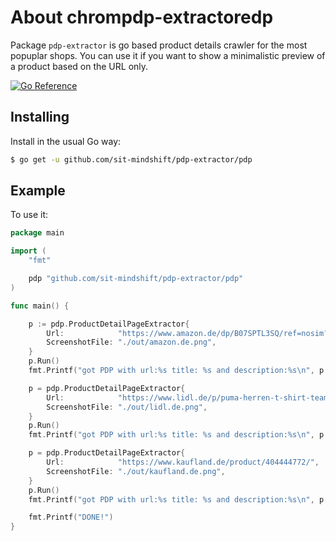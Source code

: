 # About chrompdp-extractoredp

Package `pdp-extractor` is go based product details crawler for the most popuplar shops.
You can use it if you want to show a minimalistic preview of a product based on the URL only.

[![Go Reference](https://pkg.go.dev/badge/github.com/sit-mindshift/pdp-extractor/pdp.svg)](https://pkg.go.dev/github.com/sit-mindshift/pdp-extractor/pdp)

## Installing

Install in the usual Go way:

```sh
$ go get -u github.com/sit-mindshift/pdp-extractor/pdp
```

## Example

To use it:

```go
package main

import (
	"fmt"

	pdp "github.com/sit-mindshift/pdp-extractor/pdp"
)

func main() {

	p := pdp.ProductDetailPageExtractor{
		Url:            "https://www.amazon.de/dp/B07SPTL3SQ/ref=nosim?tag=masedeveloper-21",
		ScreenshotFile: "./out/amazon.de.png",
	}
	p.Run()
	fmt.Printf("got PDP with url:%s title: %s and description:%s\n", p.Url, p.MetaTitle, p.MetaDescription)

	p = pdp.ProductDetailPageExtractor{
		Url:            "https://www.lidl.de/p/puma-herren-t-shirt-teamgoal-mit-rundhalsausschnitt/p100339220",
		ScreenshotFile: "./out/lidl.de.png",
	}
	p.Run()
	fmt.Printf("got PDP with url:%s title: %s and description:%s\n", p.Url, p.MetaTitle, p.MetaDescription)

	p = pdp.ProductDetailPageExtractor{
		Url:            "https://www.kaufland.de/product/404444772/",
		ScreenshotFile: "./out/kaufland.de.png",
	}
	p.Run()
	fmt.Printf("got PDP with url:%s title: %s and description:%s\n", p.Url, p.MetaTitle, p.MetaDescription)

	fmt.Printf("DONE!")
}
```
